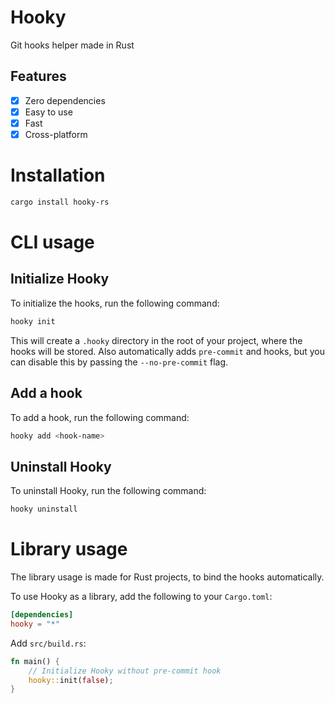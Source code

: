 # Hooky
Git hooks helper made in Rust

## Features
- [x] Zero dependencies
- [x] Easy to use
- [x] Fast
- [x] Cross-platform

# Installation
```bash
cargo install hooky-rs
```

# CLI usage

## Initialize Hooky
To initialize the hooks, run the following command:
```bash
hooky init
```
This will create a `.hooky` directory in the root of your project, where the hooks will be stored. Also automatically adds `pre-commit` and hooks, but you can disable this by passing the `--no-pre-commit` flag.

## Add a hook
To add a hook, run the following command:
```bash
hooky add <hook-name>
```


## Uninstall Hooky
To uninstall Hooky, run the following command:
```bash
hooky uninstall
```

# Library usage
The library usage is made for Rust projects, to bind the hooks automatically.

To use Hooky as a library, add the following to your `Cargo.toml`:
```toml
[dependencies]
hooky = "*"
```

Add `src/build.rs`:
```rust
fn main() {
    // Initialize Hooky without pre-commit hook
    hooky::init(false);
}
```